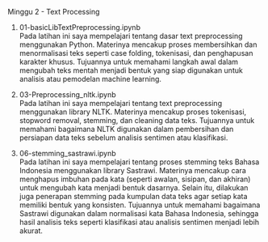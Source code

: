 Minggu 2 - Text Processing

1. 01-basicLibTextPreprocessing.ipynb  
Pada latihan ini saya mempelajari tentang dasar text preprocessing menggunakan Python. Materinya mencakup proses membersihkan dan menormalisasi teks seperti case folding, tokenisasi, dan penghapusan karakter khusus. Tujuannya untuk memahami langkah awal dalam mengubah teks mentah menjadi bentuk yang siap digunakan untuk analisis atau pemodelan machine learning.

2. 03-Preprocessing_nltk.ipynb  
Pada latihan ini saya mempelajari tentang text preprocessing menggunakan library NLTK. Materinya mencakup proses tokenisasi, stopword removal, stemming, dan cleaning data teks. Tujuannya untuk memahami bagaimana NLTK digunakan dalam pembersihan dan persiapan data teks sebelum analisis sentimen atau klasifikasi.

3. 06-stemming_sastrawi.ipynb  
Pada latihan ini saya mempelajari tentang proses stemming teks Bahasa Indonesia menggunakan library Sastrawi. Materinya mencakup cara menghapus imbuhan pada kata (seperti awalan, sisipan, dan akhiran) untuk mengubah kata menjadi bentuk dasarnya. Selain itu, dilakukan juga penerapan stemming pada kumpulan data teks agar setiap kata memiliki bentuk yang konsisten. Tujuannya untuk memahami bagaimana Sastrawi digunakan dalam normalisasi kata Bahasa Indonesia, sehingga hasil analisis teks seperti klasifikasi atau analisis sentimen menjadi lebih akurat.
